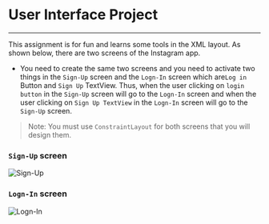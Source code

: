 # User Interface Project
---
This assignment is for fun and learns some tools in the XML layout. As shown below, there are two screens of the Instagram app. 

- You need to create the same two screens and you need to activate two things in the `Sign-Up` screen and the `Logn-In` screen which are`Log in` Button and  `Sign Up` TextView. 
Thus, when the user clicking on `login button` in the `Sign-Up` screen will go to the `Logn-In` screen and when the user clicking on `Sign Up TextView` in the `Logn-In` screen will go to the `Sign-Up` screen.

>Note: You must use `ConstraintLayout` for both screens that you will design them.

### `Sign-Up` screen
![Sign-Up](signin.jpeg)

### `Logn-In` screen
![Logn-In](login.jpg)







